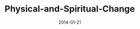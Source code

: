 ---
layout: music 
title: "Physical-and-Spiritual-Change"
series: "Power To Change"
date: 2014-01-21 
description: "We’re talking about how community can change us."
audio: "http://www.crossroads.net/players/media/hq/powertochange_03.mp3"
audio-duration: "45:58"
src: "http://www.crossroads.net/players/media/mediumHz/PowerToChange_190x110.jpg"
---